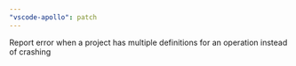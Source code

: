 ```yaml
---
"vscode-apollo": patch
---
```


Report error when a project has multiple definitions for an operation instead of crashing
